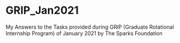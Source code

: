 # GRIP_Jan2021
My Answers to the Tasks provided during GRIP (Graduate Rotational Internship Program) of January 2021 by The Sparks Foundation
